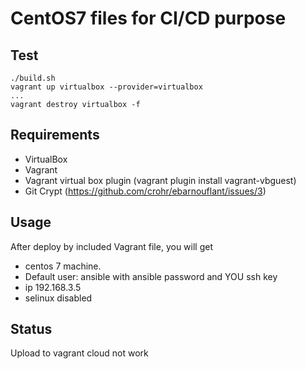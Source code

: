 # CentOS7 files for CI/CD purpose

Test
----
```
./build.sh
vagrant up virtualbox --provider=virtualbox
...
vagrant destroy virtualbox -f
```

Requirements
------------

- VirtualBox
- Vagrant
- Vagrant virtual box plugin (vagrant plugin install vagrant-vbguest)
- Git Crypt (https://github.com/crohr/ebarnouflant/issues/3)

Usage
-----

After deploy by included Vagrant file, you will get

- centos 7 machine.
- Default user: ansible with ansible password and YOU ssh key
- ip 192.168.3.5
- selinux disabled

Status
------

Upload to vagrant cloud not work
